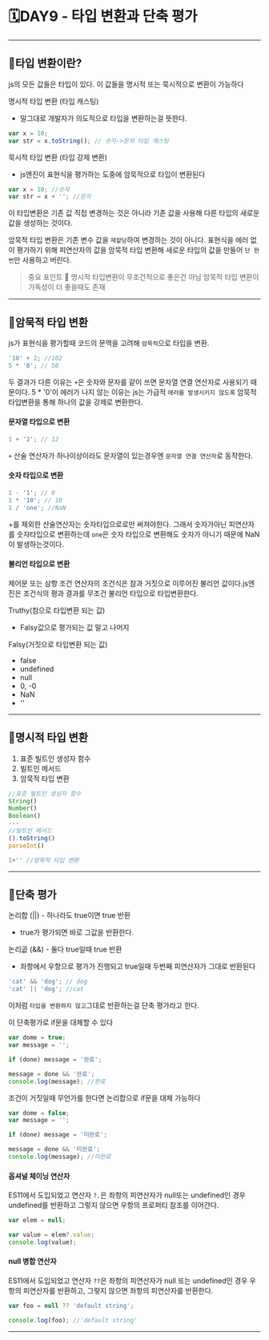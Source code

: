 # 🗓DAY9 - 타입 변환과 단축 평가

---

## 💭타입 변환이란?

js의 모든 값들은 타입이 있다.
이 값들을 명시적 또는 묵시적으로 변환이 가능하다

명시적 타입 변환 (타입 캐스팅)

- 말그대로 개발자가 의도적으로 타입을 변환하는걸 뜻한다.

```javascript
var x = 10;
var str = x.toString(); // 숫자->문자 타입 캐스팅
```

묵시적 타입 변환 (타입 강제 변환)

- js엔진이 표현식을 평가하는 도중에 암묵적으로 타입이 변환된다

```javascript
var x = 10; //숫자
var str = x + ''; //문자
```

이 타입변환은 기존 값 직접 변경하는 것은 아니라 기존 값을 사용해 다른 타입의 새로운 값을 생성하는 것이다.

암묵적 타입 변환은 기존 변수 값을 `재할당`하여 변경하는 것이 아니다. 표현식을 에러 없이 평가하기 위해 피연산자의 값을 암묵적 타입 변환해 새로운 타입의 값을 만들어 `단 한 번`만 사용하고 버린다.

> 중요 포인트 🔎
> 명시적 타입변환이 무조건적으로 좋은건 아님 암묵적 타입 변환이 가독성이 더 좋을때도 존재

---

## 💭암묵적 타입 변환

js가 표현식을 평가할때 코드의 문맥을 고려해 `암묵적`으로 타입을 변환.

```javascript
'10' + 2; //102
5 * '0'; // 50
```

두 결과가 다른 이유는 `+`은 숫자와 문자를 같이 쓰면 문자열 연결 연산자로 사용되기 때문이다.
5 \* '0'이 에러가 나지 않는 이유는 js는 가급적 `에러를 발생시키지 않도록` 암묵적 타입변환을 통해 하나의 값을 강제로 변환한다.

#### 문자열 타입으로 변환

```javascript
1 + '2'; // 12
```

`+` 산술 연산자가 하나이상이라도 문자열이 있는경우엔 `문자열 연결 연산자`로 동작한다.

#### 숫자 타입으로 변환

```javascript
1 - '1'; // 0
1 * '10'; // 10
1 / 'one'; //NaN
```

+를 제외한 산술연산자는 숫자타입으로로만 써져야한다.
그래서 숫자가아닌 피연산자를 숫자타입으로 변환하는데 `one`은 숫자 타입으로 변환해도 숫자가 아니기 때문에 NaN 이 발생하는것이다.

#### 불리언 타입으로 변환

제어문 또는 삼항 조건 연산자의 조건식은 참과 거짓으로 이루어진 불리언 값이다.js엔진은 조건식의 평과 결과를 무조건 불리언 타입으로 타입변환한다.

Truthy(참으로 타입변환 되는 값)

- Falsy값으로 평가되는 값 말고 나머지

Falsy(거짓으로 타입변환 되는 값)

- false
- undefined
- null
- 0, -0
- NaN
- ''

---

## 💭명시적 타입 변환

1. 표준 빌트인 생성자 함수
2. 빌트인 메서드
3. 암묵적 타입 변환

```javascript
//표준 빌트인 생성자 함수
String()
Number()
Boolean()
---
//빌트인 메서드
().toString()
parseInt()

1+'' //암묵적 타입 변환
```

---

## 💭단축 평가

논리합 (||) - 하나라도 true이면 true 반환

- true가 평가되면 바로 그값을 반환한다.

논리곲 (&&) - 둘다 true일때 true 반환

- 좌항에서 우항으로 평가가 진행되고 true일때 두번째 피연산자가 그대로 반환된다

```javascript
'cat' && 'dog'; // dog
'cat' || 'dog'; //cat
```

이처럼 `타입을 변환하지 않고`그대로 반환하는걸 단축 평가라고 한다.

이 단축평가로 if문을 대체할 수 있다

```javascript
var dome = true;
var message = '';

if (done) message = '완료';

message = done && '완료';
console.log(message); //완료
```

조건이 거짓일때 무언가를 한다면 논리합으로 if문을 대체 가능하다

```javascript
var dome = false;
var message = '';

if (done) message = '미완료';

message = done && '미완료';
console.log(message); //미완료
```

#### 옵셔널 체이닝 연산자

ES11에서 도입되었고 연산자 `?.`은 좌항의 피연산자가 null또는 undefined인 경우 undefined를 반환하고 그렇지 않으면 우항의 프로퍼티 참조를 이어간다.

```javascript
var elem = null;

var value = elem?.value;
console.log(value);
```

#### null 병합 연산자

ES11에서 도입되었고 연산자 `??`은 좌항의 피연산자가 null 또는 undefined인 경우 우항의 피연산자를 반환하고, 그렇지 않으면 좌항의 피연산자를 반환한다.

```javascript
var foo = null ?? 'default string';

console.log(foo); //'default string'
```

---

